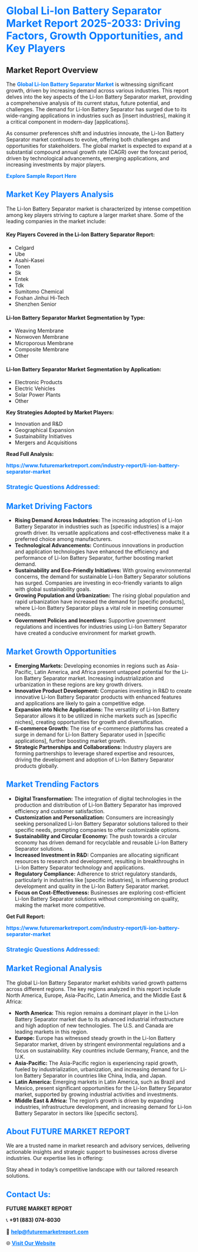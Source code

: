 <h1 style="color: #007BFF;">Global Li-Ion Battery Separator Market Report 2025-2033: Driving Factors, Growth Opportunities, and Key Players</h1>

<section id="overview">
<h2>Market Report Overview</h2>
<p>The <a href="https://www.futuremarketreport.com/industry-report/li-ion-battery-separator-market" style="color: #007BFF; text-decoration: none;"><strong>Global Li-Ion Battery Separator Market</strong></a> is witnessing significant growth, driven by increasing demand across various industries. This report delves into the key aspects of the Li-Ion Battery Separator market, providing a comprehensive analysis of its current status, future potential, and challenges. The demand for Li-Ion Battery Separator has surged due to its wide-ranging applications in industries such as [insert industries], making it a critical component in modern-day [applications].</p>
<p>As consumer preferences shift and industries innovate, the Li-Ion Battery Separator market continues to evolve, offering both challenges and opportunities for stakeholders. The global market is expected to expand at a substantial compound annual growth rate (CAGR) over the forecast period, driven by technological advancements, emerging applications, and increasing investments by major players.</p>
</section>

<section id="overview">
<p><a href="https://www.futuremarketreport.com/request-sample/reportId=29589" style="color: #007BFF; text-decoration: none;"><strong>Explore Sample Report Here</strong></a></p>
</section>

<section id="key-players">
<h2 style="color: #007BFF;">Market Key Players Analysis</h2>
<p>The Li-Ion Battery Separator market is characterized by intense competition among key players striving to capture a larger market share. Some of the leading companies in the market include:</p>
<h4>Key Players Covered in the Li-Ion Battery Separator Report:</h4>
<ul><li>Celgard</li><li>Ube</li><li>Asahi-Kasei</li><li>Tonen</li><li>Sk</li><li>Entek</li><li>Tdk</li><li>Sumitomo Chemical</li><li>Foshan Jinhui Hi-Tech</li><li>Shenzhen Senior</li></ul>
<h4>Li-Ion Battery Separator Market Segmentation by Type:</h4>
<ul><li>Weaving Membrane</li><li>Nonwoven Membrane</li><li>Microporous Membrane</li><li>Composite Membrane</li><li>Other</li></ul>

<h4>Li-Ion Battery Separator Market Segmentation by Application:</h4>
<ul><li>Electronic Products</li><li>Electric Vehicles</li><li>Solar Power Plants</li><li>Other</li></ul>
<p><strong>Key Strategies Adopted by Market Players:</strong></p>
<ul>
<li>Innovation and R&D</li>
<li>Geographical Expansion</li>
<li>Sustainability Initiatives</li>
<li>Mergers and Acquisitions</li>
</ul>
</section>

<section>
<p><strong>Read Full Analysis: </strong></p><a href="https://www.futuremarketreport.com/industry-report/li-ion-battery-separator-market" style="color: #007BFF; text-decoration: none;"><strong>https://www.futuremarketreport.com/industry-report/li-ion-battery-separator-market</strong></a>
<h3 style="color: #007BFF;">Strategic Questions Addressed:</h3>
</section>

<section id="driving-factors">
<h2 style="color: #007BFF;">Market Driving Factors</h2>
<ul>
<li><strong>Rising Demand Across Industries:</strong> The increasing adoption of Li-Ion Battery Separator in industries such as [specific industries] is a major growth driver. Its versatile applications and cost-effectiveness make it a preferred choice among manufacturers.</li>
<li><strong>Technological Advancements:</strong> Continuous innovations in production and application technologies have enhanced the efficiency and performance of Li-Ion Battery Separator, further boosting market demand.</li>
<li><strong>Sustainability and Eco-Friendly Initiatives:</strong> With growing environmental concerns, the demand for sustainable Li-Ion Battery Separator solutions has surged. Companies are investing in eco-friendly variants to align with global sustainability goals.</li>
<li><strong>Growing Population and Urbanization:</strong> The rising global population and rapid urbanization have increased the demand for [specific products], where Li-Ion Battery Separator plays a vital role in meeting consumer needs.</li>
<li><strong>Government Policies and Incentives:</strong> Supportive government regulations and incentives for industries using Li-Ion Battery Separator have created a conducive environment for market growth.</li>
</ul>
</section>

<section id="growth-opportunities">
<h2 style="color: #007BFF;">Market Growth Opportunities</h2>
<ul>
<li><strong>Emerging Markets:</strong> Developing economies in regions such as Asia-Pacific, Latin America, and Africa present untapped potential for the Li-Ion Battery Separator market. Increasing industrialization and urbanization in these regions are key growth drivers.</li>
<li><strong>Innovative Product Development:</strong> Companies investing in R&D to create innovative Li-Ion Battery Separator products with enhanced features and applications are likely to gain a competitive edge.</li>
<li><strong>Expansion into Niche Applications:</strong> The versatility of Li-Ion Battery Separator allows it to be utilized in niche markets such as [specific niches], creating opportunities for growth and diversification.</li>
<li><strong>E-commerce Growth:</strong> The rise of e-commerce platforms has created a surge in demand for Li-Ion Battery Separator used in [specific applications], further boosting market growth.</li>
<li><strong>Strategic Partnerships and Collaborations:</strong> Industry players are forming partnerships to leverage shared expertise and resources, driving the development and adoption of Li-Ion Battery Separator products globally.</li>
</ul>
</section>

<section id="trending-factors">
<h2 style="color: #007BFF;">Market Trending Factors</h2>
<ul>
<li><strong>Digital Transformation:</strong> The integration of digital technologies in the production and distribution of Li-Ion Battery Separator has improved efficiency and customer satisfaction.</li>
<li><strong>Customization and Personalization:</strong> Consumers are increasingly seeking personalized Li-Ion Battery Separator solutions tailored to their specific needs, prompting companies to offer customizable options.</li>
<li><strong>Sustainability and Circular Economy:</strong> The push towards a circular economy has driven demand for recyclable and reusable Li-Ion Battery Separator solutions.</li>
<li><strong>Increased Investment in R&D:</strong> Companies are allocating significant resources to research and development, resulting in breakthroughs in Li-Ion Battery Separator technology and applications.</li>
<li><strong>Regulatory Compliance:</strong> Adherence to strict regulatory standards, particularly in industries like [specific industries], is influencing product development and quality in the Li-Ion Battery Separator market.</li>
<li><strong>Focus on Cost-Effectiveness:</strong> Businesses are exploring cost-efficient Li-Ion Battery Separator solutions without compromising on quality, making the market more competitive.</li>
</ul>
</section>

<section>
<p><strong>Get Full Report: </strong></p><a href="https://www.futuremarketreport.com/industry-report/li-ion-battery-separator-market" style="color: #007BFF; text-decoration: none;"><strong>https://www.futuremarketreport.com/industry-report/li-ion-battery-separator-market</strong></a>
<h3 style="color: #007BFF;">Strategic Questions Addressed:</h3>
</section>


<section id="regional-analysis">
<h2 style="color: #007BFF;">Market Regional Analysis</h2>
<p>The global Li-Ion Battery Separator market exhibits varied growth patterns across different regions. The key regions analyzed in this report include North America, Europe, Asia-Pacific, Latin America, and the Middle East & Africa:</p>
<ul>
<li><strong>North America:</strong> This region remains a dominant player in the Li-Ion Battery Separator market due to its advanced industrial infrastructure and high adoption of new technologies. The U.S. and Canada are leading markets in this region.</li>
<li><strong>Europe:</strong> Europe has witnessed steady growth in the Li-Ion Battery Separator market, driven by stringent environmental regulations and a focus on sustainability. Key countries include Germany, France, and the U.K.</li>
<li><strong>Asia-Pacific:</strong> The Asia-Pacific region is experiencing rapid growth, fueled by industrialization, urbanization, and increasing demand for Li-Ion Battery Separator in countries like China, India, and Japan.</li>
<li><strong>Latin America:</strong> Emerging markets in Latin America, such as Brazil and Mexico, present significant opportunities for the Li-Ion Battery Separator market, supported by growing industrial activities and investments.</li>
<li><strong>Middle East & Africa:</strong> The region’s growth is driven by expanding industries, infrastructure development, and increasing demand for Li-Ion Battery Separator in sectors like [specific sectors].</li>
</ul>
</section>

<footer>
<h2 style="color: #007BFF;">About FUTURE MARKET REPORT</h2>
<p>We are a trusted name in market research and advisory services, delivering actionable insights and strategic support to businesses across diverse industries. Our expertise lies in offering:</p>

<p>Stay ahead in today’s competitive landscape with our tailored research solutions.</p>

<h2 style="color: #007BFF;">Contact Us:</h2>
<p><strong>FUTURE MARKET REPORT</strong></p>
<p>📞 <strong>+91 (883) 074-8030</strong></p>
<p>📧 <strong><a href="mailto:help@futuremarketreport.com" style="color: #007BFF;">help@futuremarketreport.com</a></strong></p>
<p>🌐 <strong><a href="https://www.futuremarketreport.com/" style="color: #007BFF;">Visit Our Website</a></strong></p>
</footer>